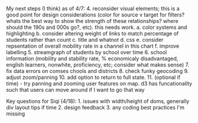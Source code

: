 My next steps (I think) as of 4/7:
    4. reconsider visual elements; this is a good point for design considerations (color for source v target for filters? whats the best way to show the strength of these relationships? where should the 190s and 000s go?, etc). this needs work.
        a. color systems and highlighting
        b. consider altering weight of links to match percentage of students rather than count
        c. title and whatnot
        d. css
        e. consider repsentation of overall mobility rate in a channel in this chart 
        f. improve labelling
    5. streamgraph of students by school over time
    6. school information (mobility and stability rate, % economicaly disadvantaged, english learners, nonwhite, proficiency, etc; consider what makes sense)
    7. fix data errors on comses chools and districts
    8. check funky geocoding
    9. adjust zoom/panning
    10. add option to return to full state.
    11. (optional if time) - try panning and zooming user features on map. d3 has funcationality such that users can move around if I want to go that way
    


Key questions for Siqi (4/18):
    1. issues with width/height of doms, generally div layout tips if time
    2. design feedback
    3. any coding best practices I'm missing
    
    